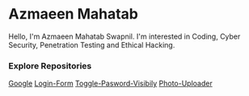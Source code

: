 # Azmaeen Mahatab
Hello, I'm Azmaeen Mahatab Swapnil. I'm interested in Coding, Cyber Security, Penetration Testing and Ethical Hacking.
### Explore Repositories
[Google](https://www.github.com/azmaeenmahatab28/google)
[Login-Form](https://www.github.com/azmaeenmahatab28/Login-Form)
[Toggle-Pasword-Visibily](https://www.github.com/azmaeenmahatab28/Toggle-Pasword-Visibily)
[Photo-Uploader](https://www.github.com/azmaeenmahatab28/Photo-Uploader)
<!---
azmaeenmahatab28/azmaeenmahatab28 is a ✨ special ✨ repository because its `README.md` (this file) appears on your GitHub profile.
You can click the Preview link to take a look at your changes.
--->
